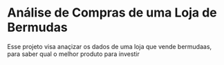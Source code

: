 # Análise de Compras de uma Loja de Bermudas
Esse projeto visa anaçizar os dados de uma loja que vende bermudaas, para saber qual o melhor produto para investir
